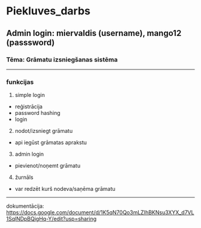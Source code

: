 # Piekluves_darbs
## Admin login: miervaldis (username), mango12 (passsword)
### Tēma: Grāmatu izsniegšanas sistēma
***
### funkcijas
1. simple login
+ reģistrācija
+ password hashing
+ login
2. nodot/izsniegt grāmatu
+ api iegūst grāmatas aprakstu
3. admin login
+ pievienot/noņemt grāmatu
4. žurnāls
+ var redzēt kurš nodeva/saņēma grāmatu
***
dokumentācija: https://docs.google.com/document/d/1K5qN70Qo3mLZIhBKNsu3XYX_d7VL1SqlNDpBQigHq-Y/edit?usp=sharing
